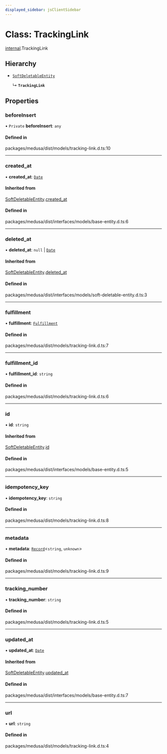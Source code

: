 ```yaml
---
displayed_sidebar: jsClientSidebar
---
```


# Class: TrackingLink

[internal](../modules/internal.md).TrackingLink

## Hierarchy

- [`SoftDeletableEntity`](internal.SoftDeletableEntity.md)

  ↳ **`TrackingLink`**

## Properties

### beforeInsert

• `Private` **beforeInsert**: `any`

#### Defined in

packages/medusa/dist/models/tracking-link.d.ts:10

___

### created\_at

• **created\_at**: [`Date`](../modules/internal.md#date)

#### Inherited from

[SoftDeletableEntity](internal.SoftDeletableEntity.md).[created_at](internal.SoftDeletableEntity.md#created_at)

#### Defined in

packages/medusa/dist/interfaces/models/base-entity.d.ts:6

___

### deleted\_at

• **deleted\_at**: ``null`` \| [`Date`](../modules/internal.md#date)

#### Inherited from

[SoftDeletableEntity](internal.SoftDeletableEntity.md).[deleted_at](internal.SoftDeletableEntity.md#deleted_at)

#### Defined in

packages/medusa/dist/interfaces/models/soft-deletable-entity.d.ts:3

___

### fulfillment

• **fulfillment**: [`Fulfillment`](internal.Fulfillment.md)

#### Defined in

packages/medusa/dist/models/tracking-link.d.ts:7

___

### fulfillment\_id

• **fulfillment\_id**: `string`

#### Defined in

packages/medusa/dist/models/tracking-link.d.ts:6

___

### id

• **id**: `string`

#### Inherited from

[SoftDeletableEntity](internal.SoftDeletableEntity.md).[id](internal.SoftDeletableEntity.md#id)

#### Defined in

packages/medusa/dist/interfaces/models/base-entity.d.ts:5

___

### idempotency\_key

• **idempotency\_key**: `string`

#### Defined in

packages/medusa/dist/models/tracking-link.d.ts:8

___

### metadata

• **metadata**: [`Record`](../modules/internal.md#record)<`string`, `unknown`\>

#### Defined in

packages/medusa/dist/models/tracking-link.d.ts:9

___

### tracking\_number

• **tracking\_number**: `string`

#### Defined in

packages/medusa/dist/models/tracking-link.d.ts:5

___

### updated\_at

• **updated\_at**: [`Date`](../modules/internal.md#date)

#### Inherited from

[SoftDeletableEntity](internal.SoftDeletableEntity.md).[updated_at](internal.SoftDeletableEntity.md#updated_at)

#### Defined in

packages/medusa/dist/interfaces/models/base-entity.d.ts:7

___

### url

• **url**: `string`

#### Defined in

packages/medusa/dist/models/tracking-link.d.ts:4
